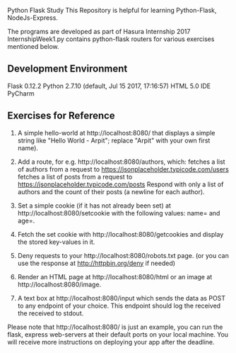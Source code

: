 Python Flask Study
This Repository is helpful for learning Python-Flask, NodeJs-Express.

The programs are developed as part of Hasura Internship 2017
InternshipWeek1.py contains python-flask routers for various exercises mentioned below.

Development Environment
-----------------------
Flask 0.12.2
Python 2.7.10 (default, Jul 15 2017, 17:16:57)
HTML 5.0
IDE PyCharm

Exercises for Reference
------------------------
1) A simple hello-world at http://localhost:8080/ that displays a simple string like "Hello World - Arpit"; replace "Arpit" with your own first name).

2) Add a route, for e.g. http://localhost:8080/authors, which:
fetches a list of authors from a request to https://jsonplaceholder.typicode.com/users
fetches a list of posts from a request to https://jsonplaceholder.typicode.com/posts
Respond with only a list of authors and the count of their posts (a newline for each author).

3) Set a simple cookie (if it has not already been set) at http://localhost:8080/setcookie with the following values: name=<your-first-name> and age=<your-age>.

4) Fetch the set cookie with http://localhost:8080/getcookies and display the stored key-values in it.

5) Deny requests to your http://localhost:8080/robots.txt page. (or you can use the response at http://httpbin.org/deny if needed)

6) Render an HTML page at http://localhost:8080/html or an image at http://localhost:8080/image.

7) A text box at http://localhost:8080/input which sends the data as POST to any endpoint of your choice. This endpoint should log the received the received to stdout.

Please note that http://localhost:8080/ is just an example, you can run the flask, express web-servers at their default ports on your local machine. You will receive more instructions on deploying your app after the deadline.